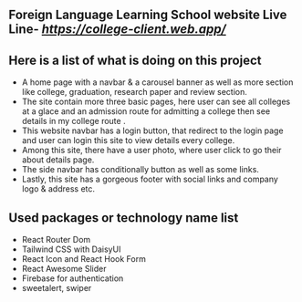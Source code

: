## Foreign Language Learning School website Live Line- _https://college-client.web.app/_

## Here is a list of what is doing on this project

- A home page with a navbar & a carousel banner as well as more section like college, graduation, research paper and review section.
- The site contain more three basic pages, here user can see all colleges at a glace and an admission route for admitting a college then see details in my college route .
- This website navbar has a login button, that redirect to the login page and user can login this site to view details every college.
- Among this site, there have a user photo, where user click to go their about details page.
- The side navbar has conditionally button as well as some links.
- Lastly, this site has a gorgeous footer with social links and company logo & address etc.

## Used packages or technology name list

- React Router Dom
- Tailwind CSS with DaisyUI
- React Icon and React Hook Form
- React Awesome Slider
- Firebase for authentication
- sweetalert, swiper
